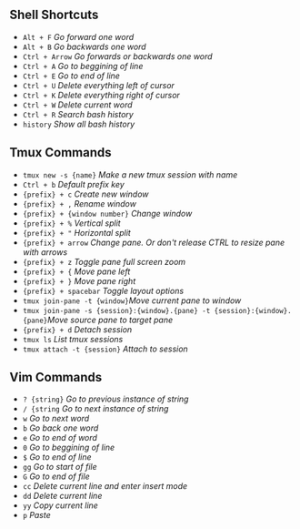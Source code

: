 ## Shell Shortcuts
* `Alt + F` _Go forward one word_
* `Alt + B` _Go backwards one word_
* `Ctrl + Arrow` _Go forwards or backwards one word_
* `Ctrl + A` _Go to beggining of line_
* `Ctrl + E` _Go to end of line_
* `Ctrl + U` _Delete everything left of cursor_
* `Ctrl + K` _Delete everything right of cursor_
* `Ctrl + W` _Delete current word_
* `Ctrl + R` _Search bash history_
* `history` _Show all bash history_

## Tmux Commands
* `tmux new -s {name}` _Make a new tmux session with name_
* `Ctrl + b` _Default prefix key_
* `{prefix} + c` _Create new window_
* `{prefix} + ,` _Rename window_
* `{prefix} + {window number}` _Change window_
* `{prefix} + %` _Vertical split_
* `{prefix} + "` _Horizontal split_
* `{prefix} + arrow` _Change pane.  Or don't release CTRL to resize pane with arrows_
* `{prefix} + z` _Toggle pane full screen zoom_
* `{prefix} + {` _Move pane left_
* `{prefix} + }` _Move pane right_
* `{prefix} + spacebar` _Toggle layout options_
* `tmux join-pane -t {window}`_Move current pane to window_
* `tmux join-pane -s {session}:{window}.{pane} -t {session}:{window}.{pane}`_Move source pane to target pane_
* `{prefix} + d` _Detach session_
* `tmux ls` _List tmux sessions_
* `tmux attach -t {session}` _Attach to session_

## Vim Commands
* `? {string}` _Go to previous instance of string_
* `/ {string` _Go to next instance of string_
* `w` _Go to next word_
* `b` _Go back one word_
* `e` _Go to end of word_
* `0` _Go to beggining of line_
* `$` _Go to end of line_
* `gg` _Go to start of file_
* `G` _Go to end of file_
* `cc` _Delete current line and enter insert mode_
* `dd` _Delete current line_
* `yy` _Copy current line_
* `p` _Paste_